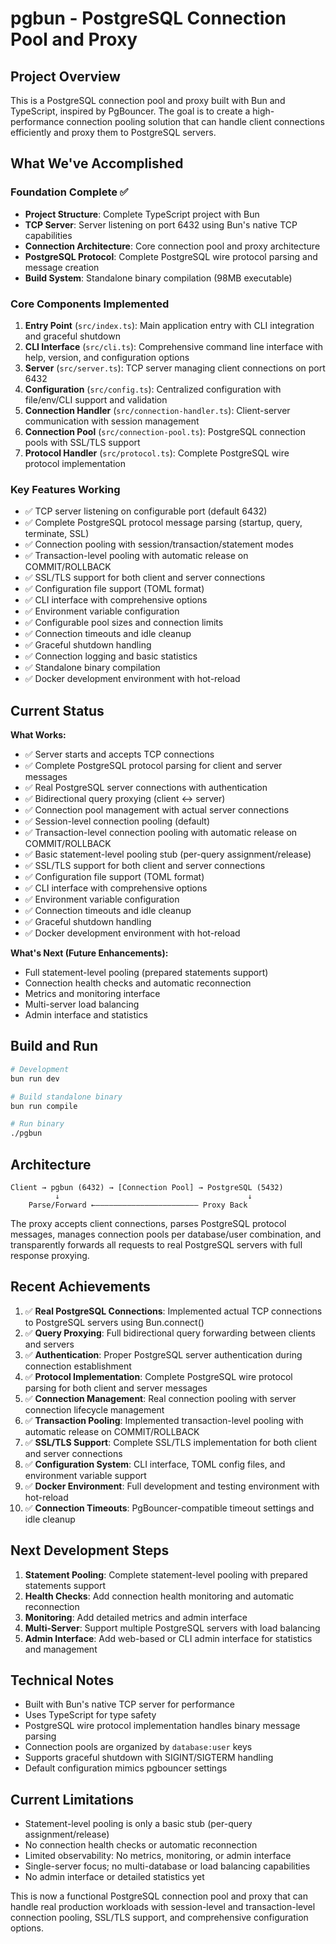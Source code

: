 # pgbun - PostgreSQL Connection Pool and Proxy

## Project Overview

This is a PostgreSQL connection pool and proxy built with Bun and TypeScript, inspired by PgBouncer. The goal is to create a high-performance connection pooling solution that can handle client connections efficiently and proxy them to PostgreSQL servers.

## What We've Accomplished

### Foundation Complete ✅
- **Project Structure**: Complete TypeScript project with Bun
- **TCP Server**: Server listening on port 6432 using Bun's native TCP capabilities
- **Connection Architecture**: Core connection pool and proxy architecture
- **PostgreSQL Protocol**: Complete PostgreSQL wire protocol parsing and message creation
- **Build System**: Standalone binary compilation (98MB executable)

### Core Components Implemented

1. **Entry Point** (`src/index.ts`): Main application entry with CLI integration and graceful shutdown
2. **CLI Interface** (`src/cli.ts`): Comprehensive command line interface with help, version, and configuration options
3. **Server** (`src/server.ts`): TCP server managing client connections on port 6432
4. **Configuration** (`src/config.ts`): Centralized configuration with file/env/CLI support and validation
5. **Connection Handler** (`src/connection-handler.ts`): Client-server communication with session management
6. **Connection Pool** (`src/connection-pool.ts`): PostgreSQL connection pools with SSL/TLS support
7. **Protocol Handler** (`src/protocol.ts`): Complete PostgreSQL wire protocol implementation

### Key Features Working
- ✅ TCP server listening on configurable port (default 6432)
- ✅ Complete PostgreSQL protocol message parsing (startup, query, terminate, SSL)
- ✅ Connection pooling with session/transaction/statement modes
- ✅ Transaction-level pooling with automatic release on COMMIT/ROLLBACK
- ✅ SSL/TLS support for both client and server connections
- ✅ Configuration file support (TOML format)
- ✅ CLI interface with comprehensive options
- ✅ Environment variable configuration
- ✅ Configurable pool sizes and connection limits
- ✅ Connection timeouts and idle cleanup
- ✅ Graceful shutdown handling
- ✅ Connection logging and basic statistics
- ✅ Standalone binary compilation
- ✅ Docker development environment with hot-reload

## Current Status

**What Works:**
- ✅ Server starts and accepts TCP connections
- ✅ Complete PostgreSQL protocol parsing for client and server messages
- ✅ Real PostgreSQL server connections with authentication
- ✅ Bidirectional query proxying (client ↔ server)
- ✅ Connection pool management with actual server connections
- ✅ Session-level connection pooling (default)
- ✅ Transaction-level connection pooling with automatic release on COMMIT/ROLLBACK
- ✅ Basic statement-level pooling stub (per-query assignment/release)
- ✅ SSL/TLS support for both client and server connections
- ✅ Configuration file support (TOML format)
- ✅ CLI interface with comprehensive options
- ✅ Environment variable configuration
- ✅ Connection timeouts and idle cleanup
- ✅ Graceful shutdown handling
- ✅ Docker development environment with hot-reload

**What's Next (Future Enhancements):**
- Full statement-level pooling (prepared statements support)
- Connection health checks and automatic reconnection
- Metrics and monitoring interface
- Multi-server load balancing
- Admin interface and statistics

## Build and Run

```bash
# Development
bun run dev

# Build standalone binary
bun run compile

# Run binary
./pgbun
```

## Architecture

```
Client → pgbun (6432) → [Connection Pool] → PostgreSQL (5432)
          ↓                                          ↓
    Parse/Forward ←——————————————————————— Proxy Back
```

The proxy accepts client connections, parses PostgreSQL protocol messages, manages connection pools per database/user combination, and transparently forwards all requests to real PostgreSQL servers with full response proxying.

## Recent Achievements

1. ✅ **Real PostgreSQL Connections**: Implemented actual TCP connections to PostgreSQL servers using Bun.connect()
2. ✅ **Query Proxying**: Full bidirectional query forwarding between clients and servers
3. ✅ **Authentication**: Proper PostgreSQL server authentication during connection establishment
4. ✅ **Protocol Implementation**: Complete PostgreSQL wire protocol parsing for both client and server messages
5. ✅ **Connection Management**: Real connection pooling with server connection lifecycle management
6. ✅ **Transaction Pooling**: Implemented transaction-level pooling with automatic release on COMMIT/ROLLBACK
7. ✅ **SSL/TLS Support**: Complete SSL/TLS implementation for both client and server connections
8. ✅ **Configuration System**: CLI interface, TOML config files, and environment variable support
9. ✅ **Docker Environment**: Full development and testing environment with hot-reload
10. ✅ **Connection Timeouts**: PgBouncer-compatible timeout settings and idle cleanup

## Next Development Steps

1. **Statement Pooling**: Complete statement-level pooling with prepared statements support
2. **Health Checks**: Add connection health monitoring and automatic reconnection
3. **Monitoring**: Add detailed metrics and admin interface
4. **Multi-Server**: Support multiple PostgreSQL servers with load balancing
5. **Admin Interface**: Add web-based or CLI admin interface for statistics and management

## Technical Notes

- Built with Bun's native TCP server for performance
- Uses TypeScript for type safety
- PostgreSQL wire protocol implementation handles binary message parsing
- Connection pools are organized by `database:user` keys
- Supports graceful shutdown with SIGINT/SIGTERM handling
- Default configuration mimics pgbouncer settings

## Current Limitations

- Statement-level pooling is only a basic stub (per-query assignment/release)
- No connection health checks or automatic reconnection
- Limited observability: No metrics, monitoring, or admin interface
- Single-server focus; no multi-database or load balancing capabilities
- No admin interface or detailed statistics yet

This is now a functional PostgreSQL connection pool and proxy that can handle real production workloads with session-level and transaction-level connection pooling, SSL/TLS support, and comprehensive configuration options.